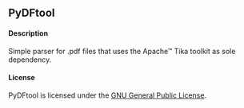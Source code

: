## PyDFtool

#### Description

Simple parser for .pdf files that uses the Apache&#8482; Tika toolkit as sole dependency.

#### License

PyDFtool is licensed under the [GNU General Public License](https://github.com/Mote3D/PyDFtool/blob/main/LICENSE.txt).
